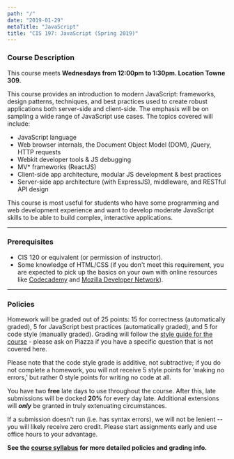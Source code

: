 ```yaml
---
path: "/"
date: "2019-01-29"
metaTitle: "JavaScript"
title: "CIS 197: JavaScript (Spring 2019)"
---
```


### Course Description

This course meets __Wednesdays from 12:00pm to 1:30pm. Location Towne 309.__

This course provides an introduction to modern JavaScript: frameworks, design patterns, techniques, and best practices used to create robust applications both server-side and client-side. The emphasis will be on sampling a wide range of JavaScript use cases. The topics covered will include:

* JavaScript language
* Web browser internals, the Document Object Model (DOM), jQuery, HTTP requests
* Webkit developer tools & JS debugging
* MV* frameworks (ReactJS)
* Client-side app architecture, modular JS development & best practices
* Server-side app architecture (with ExpressJS), middleware, and RESTful API design

This course is most useful for students who have some programming and web development experience and want to develop moderate JavaScript skills to be able to build complex, interactive applications.

--------

### Prerequisites

* CIS 120 or equivalent (or permission of instructor).
* Some knowledge of HTML/CSS (if you don't meet this requirement, you are expected to pick up the basics on your own with online resources like [Codecademy](http://codecademy.com/) and [Mozilla Developer Network](https://developer.mozilla.org/en-US/)).

--------

### Policies

Homework will be graded out of 25 points: 15 for correctness (automatically graded), 5 for JavaScript best practices (automatically graded), and 5 for code style (manually graded). Grading will follow the [style guide for the course](https://www.seas.upenn.edu/~cis197/assignments/style) - please ask on Piazza if you have a specific question that is not covered here.

Please note that the code style grade is additive, not subtractive; if you do not complete a homework, you will not receive 5 style points for ‘making no errors,’ but rather 0 style points for writing no code at all.

You have two **free** late days to use throughout the course. After this, late submissions will be docked **20%** for every day late. Additional extensions will _**only**_ be granted in truly extenuating circumstances.

If a submission doesn't run (i.e. has syntax errors), we will not be lenient -- you will likely receive zero credit. Please start assignments early and use office hours to your advantage.

**See the [course syllabus](https://drive.google.com/open?id=1DwJdajfsy1oYJrWG3XY80T3I-TNlaJLowbS8kM2m4KY&authuser=0) for more detailed policies and grading info.**
